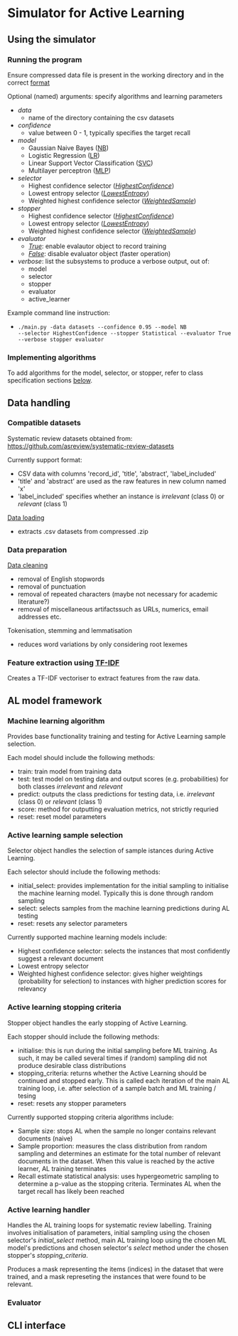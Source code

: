 # Simulator for Active Learning

## Using the simulator

### Running the program
Ensure compressed data file is present in the working directory and in the correct [format](#compatible-datasets)

Optional (named) arguments: specify algorithms and learning parameters
- *data*
  - name of the directory containing the csv datasets
- *confidence*
  - value between 0 - 1, typically specifies the target recall
- *model*
  - Gaussian Naive Bayes ([NB](./model.py))
  - Logistic Regression ([LR](./model.py))
  - Linear Support Vector Classification ([SVC](./model.py))
  - Multilayer perceptron ([MLP](./model.py))
- *selector*
  - Highest confidence selector ([*HighestConfidence*](./selector.py))
  - Lowest entropy selector ([*LowestEntropy*](./selector.py))
  - Weighted highest confidence selector ([*WeightedSample*](./selector.py))
- *stopper*
  - Highest confidence selector ([*HighestConfidence*](./selector.py))
  - Lowest entropy selector ([*LowestEntropy*](./selector.py))
  - Weighted highest confidence selector ([*WeightedSample*](./selector.py))
- *evaluator*
  - [*True*](./selector.py): enable evalautor object to record training
  - [*False*](./selector.py): disable evaluator object (faster operation)
- *verbose*: list the subsystems to produce a verbose output, out of:
  - model
  - selector
  - stopper
  - evaluator
  - active_learner

Example command line instruction:
- <code>./main.py -data datasets --confidence 0.95 --model NB --selector HighestConfidence --stopper Statistical --evaluator True --verbose stopper evaluator</code>


### Implementing algorithms
To add algorithms for the model, selector, or stopper, refer to class specification sections [below](#al-model-framework). 



## Data handling

### Compatible datasets
Systematic review datasets obtained from:
https://github.com/asreview/systematic-review-datasets

Currently support format:
- CSV data with columns 'record_id', 'title', 'abstract', 'label_included'
- 'title' and 'abstract' are used as the raw features in new column named 'x'
- 'label_included' specifies whether an instance is *irrelevant* (class 0) or *relevant* (class 1)

[Data loading](./data_extraction.py)
- extracts .csv datasets from compressed .zip


### Data preparation
[Data cleaning](./data_extraction.py)
- removal of English stopwords
- removal of punctuation
- removal of repeated characters (maybe not necessary for academic literature?)
- removal of miscellaneous artifactssuch as URLs, numerics, email addresses etc.

Tokenisation, stemming and lemmatisation
- reduces word variations by only considering root lexemes

### Feature extraction using [TF-IDF](./tfidf.py)
Creates a TF-IDF vectoriser to extract features from the raw data. 


## AL model framework

### Machine learning algorithm
Provides base functionality training and testing for Active Learning sample selection.

Each model should include the following methods:
- train: train model from training data
- test: test model on testing data and output scores (e.g. probabilities) for both classes *irrelevant* and *relevant*
- predict: outputs the class predictions for testing data, i.e. *irrelevant* (class 0) or *relevant* (class 1)
- score: method for outputting evaluation metrics, not strictly requried
- reset: reset model parameters




### Active learning sample selection
Selector object handles the selection of sample istances during Active Learning.

Each selector should include the following methods:
- initial_select: provides implementation for the initial sampling to initialise the machine learning model. Typically this is done through random sampling
- select: selects samples from the machine learning predictions during AL testing
- reset: resets any selector parameters

Currently supported machine learning models include:
- Highest confidence selector: selects the instances that most confidently suggest a relevant document
- Lowest entropy selector
- Weighted highest confidence selector: gives higher weightings (probability for selection) to instances with higher prediction scores for relevancy


### Active learning stopping criteria
Stopper object handles the early stopping of Active Learning.

Each stopper should include the following methods:
- initialise: this is run during the initial sampling before ML training. As such, it may be called several times if (random) sampling did not produce desirable class distributions
- stopping_criteria: returns whether the Active Learning should be continued and stopped early. This is called each iteration of the main AL training loop, i.e. after selection of a sample batch and ML training / tesing
- reset: resets any stopper parameters

Currently supported stopping criteria algorithms include:
- Sample size: stops AL when the sample no longer contains relevant documents (naive)
- Sample proportion: measures the class distribution from random sampling and determines an estimate for the total number of relevant documents in the dataset. When this value is reached by the active learner, AL training terminates
- Recall estimate statistical analysis: uses hypergeometric sampling to determine a p-value as the stopping criteria. Terminates AL when the target recall has likely been reached


### Active learning handler
Handles the AL training loops for systematic review labelling. Training involves initialisation of parameters, initial sampling using the chosen selector's *initial_select* method, main AL training loop using the chosen ML model's predictions and chosen selector's *select* method under the chosen stopper's *stopping_criteria*.

Produces a mask representing the items (indices) in the dataset that were trained, and a mask represeting the instances that were found to be relevant.

### Evaluator


## CLI interface
